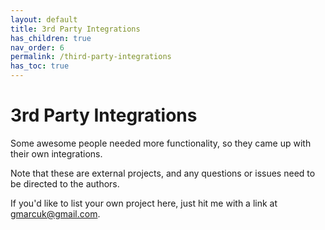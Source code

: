 ```yaml
---
layout: default
title: 3rd Party Integrations
has_children: true
nav_order: 6
permalink: /third-party-integrations
has_toc: true
---
```


# 3rd Party Integrations
Some awesome people needed more functionality, so they came up with their own integrations.

Note that these are external projects, and any questions or issues need to be directed to the authors.

If you'd like to list your own project here, just hit me with a link at <a href="mailto:gmarcuk@gmail.com?subject=New swup integration!">gmarcuk@gmail.com</a>. 
 

